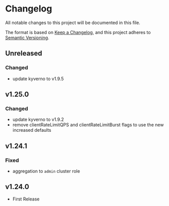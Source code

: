 # Changelog

All notable changes to this project will be documented in this file.

The format is based on [Keep a Changelog](https://keepachangelog.com/en/1.0.0/),
and this project adheres to [Semantic Versioning](https://semver.org/spec/v2.0.0.html).

## Unreleased

### Changed

- update kyverno to v1.9.5

## v1.25.0

### Changed

- update kyverno to v1.9.2
- remove clientRateLimitQPS and clientRateLimitBurst flags to use the new increased defaults

## v1.24.1

### Fixed

- aggregation to `admin` cluster role

## v1.24.0

- First Release
